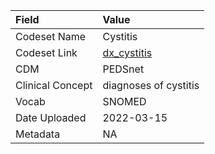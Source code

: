 |Field            |Value                 |
|:----------------|:---------------------|
|Codeset Name     |Cystitis              |
|Codeset Link     |[dx_cystitis](https://github.com/PEDSnet/Variable-Dictionary/blob/main/conditions/dx_cystitis.csv)|
|CDM              |PEDSnet               |
|Clinical Concept |diagnoses of cystitis |
|Vocab            |SNOMED                |
|Date Uploaded    |2022-03-15            |
|Metadata         |NA                    |
